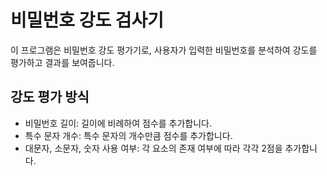 # 비밀번호 강도 검사기

이 프로그램은 비밀번호 강도 평가기로, 사용자가 입력한 비밀번호를 분석하여 강도를 평가하고 결과를 보여줍니다.<br>

## 강도 평가 방식
* 비밀번호 길이: 길이에 비례하여 점수를 추가합니다.<br>
* 특수 문자 개수: 특수 문자의 개수만큼 점수를 추가합니다.<br>
* 대문자, 소문자, 숫자 사용 여부: 각 요소의 존재 여부에 따라 각각 2점을 추가합니다.
